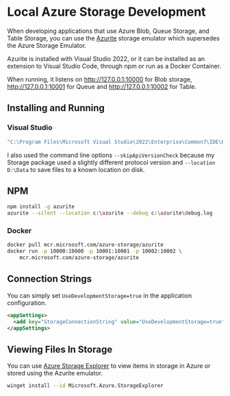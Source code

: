# Local Azure Storage Development

When developing applications that use Azure Blob, Queue Storage, and Table
Storage, you can use the [Azurite](https://learn.microsoft.com/en-us/azure/storage/common/storage-use-azurite)
storage emulator which supersedes the Azure Storage Emulator.

Azurite is installed with Visual Studio 2022, or it can be installed as an
extension to Visual Studio Code, through npm or run as a Docker Container.

When running, it listens on http://127.0.0.1:10000 for Blob storage,
http://127.0.0.1:10001 for Queue and http://127.0.0.1:10002 for Table.

## Installing and Running

### Visual Studio

```sh
"C:\Program Files\Microsoft Visual Studio\2022\Enterprise\Common7\IDE\Extensions\Microsoft\Azure Storage Emulator\azurite.exe"
```

I also used the command line options `--skipApiVersionCheck` because my Storage
package used a slightly different protocol version and `--location D:\Data` to
save files to a known location on disk.

## NPM

```sh
npm install -g azurite
azurite --silent --location c:\azurite --debug c:\azurite\debug.log
```

### Docker

```sh
docker pull mcr.microsoft.com/azure-storage/azurite
docker run -p 10000:10000 -p 10001:10001 -p 10002:10002 \
    mcr.microsoft.com/azure-storage/azurite
```

## Connection Strings

You can simply set `UseDevelopmentStorage=true` in the application configuration.

```xml
<appSettings>
  <add key="StorageConnectionString" value="UseDevelopmentStorage=true" />
</appSettings>
```

## Viewing Files In Storage

You can use [Azure Storage Explorer](https://azure.microsoft.com/en-ca/products/storage/storage-explorer/)
to view items in storage in Azure or stored using the Azurite emulator.

```sh
winget install --id Microsoft.Azure.StorageExplorer
```
